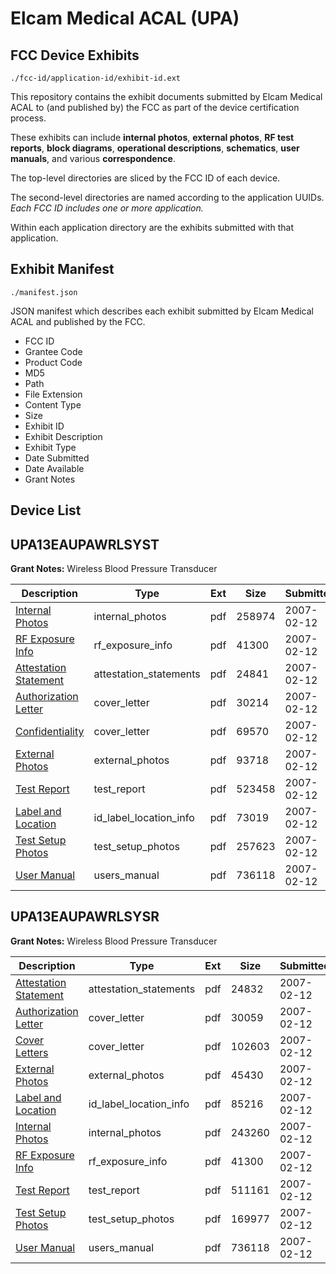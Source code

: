 # Elcam Medical ACAL (UPA)
## FCC Device Exhibits

```
./fcc-id/application-id/exhibit-id.ext
```

This repository contains the exhibit documents submitted by Elcam Medical ACAL to (and published by) the FCC as part of the device certification process.

These exhibits can include **internal photos**, **external photos**, **RF test reports**, **block diagrams**, **operational descriptions**, **schematics**, **user manuals**, and various **correspondence**.

The top-level directories are sliced by the FCC ID of each device.

The second-level directories are named according to the application UUIDs. *Each FCC ID includes one or more application.*

Within each application directory are the exhibits submitted with that application. 

## Exhibit Manifest

```
./manifest.json
```

JSON manifest which describes each exhibit submitted by Elcam Medical ACAL and published by the FCC.

- FCC ID
- Grantee Code
- Product Code
- MD5
- Path
- File Extension
- Content Type
- Size
- Exhibit ID
- Exhibit Description
- Exhibit Type
- Date Submitted
- Date Available
- Grant Notes

## Device List
## UPA13EAUPAWRLSYST
**Grant Notes:** Wireless Blood Pressure Transducer

| Description | Type | Ext | Size | Submitted | Available |
| ----------- | ---- | --- | ---- | --------- | --------- |
| [Internal Photos](UPA13EAUPAWRLSYST/16aaba532ea61b10ab65b216380d40ae/757773.pdf) | internal_photos | pdf | 258974 | 2007-02-12 | 2007-02-12 |
| [RF Exposure Info](UPA13EAUPAWRLSYST/16aaba532ea61b10ab65b216380d40ae/757776.pdf) | rf_exposure_info | pdf | 41300 | 2007-02-12 | 2007-02-12 |
| [Attestation Statement](UPA13EAUPAWRLSYST/16aaba532ea61b10ab65b216380d40ae/757770.pdf) | attestation_statements | pdf | 24841 | 2007-02-12 | 2007-02-12 |
| [Authorization Letter](UPA13EAUPAWRLSYST/16aaba532ea61b10ab65b216380d40ae/757768.pdf) | cover_letter | pdf | 30214 | 2007-02-12 | 2007-02-12 |
| [Confidentiality](UPA13EAUPAWRLSYST/16aaba532ea61b10ab65b216380d40ae/757769.pdf) | cover_letter | pdf | 69570 | 2007-02-12 | 2007-02-12 |
| [External Photos](UPA13EAUPAWRLSYST/16aaba532ea61b10ab65b216380d40ae/757772.pdf) | external_photos | pdf | 93718 | 2007-02-12 | 2007-02-12 |
| [Test Report](UPA13EAUPAWRLSYST/16aaba532ea61b10ab65b216380d40ae/757778.pdf) | test_report | pdf | 523458 | 2007-02-12 | 2007-02-12 |
| [Label and Location](UPA13EAUPAWRLSYST/16aaba532ea61b10ab65b216380d40ae/757774.pdf) | id_label_location_info | pdf | 73019 | 2007-02-12 | 2007-02-12 |
| [Test Setup Photos](UPA13EAUPAWRLSYST/16aaba532ea61b10ab65b216380d40ae/757779.pdf) | test_setup_photos | pdf | 257623 | 2007-02-12 | 2007-02-12 |
| [User Manual](UPA13EAUPAWRLSYST/16aaba532ea61b10ab65b216380d40ae/757780.pdf) | users_manual | pdf | 736118 | 2007-02-12 | 2007-02-12 |
## UPA13EAUPAWRLSYSR
**Grant Notes:** Wireless Blood Pressure Transducer

| Description | Type | Ext | Size | Submitted | Available |
| ----------- | ---- | --- | ---- | --------- | --------- |
| [Attestation Statement](UPA13EAUPAWRLSYSR/82f81f8e285fed90e03924942018e4c9/757797.pdf) | attestation_statements | pdf | 24832 | 2007-02-12 | 2007-02-12 |
| [Authorization Letter](UPA13EAUPAWRLSYSR/82f81f8e285fed90e03924942018e4c9/757795.pdf) | cover_letter | pdf | 30059 | 2007-02-12 | 2007-02-12 |
| [Cover Letters](UPA13EAUPAWRLSYSR/82f81f8e285fed90e03924942018e4c9/757796.pdf) | cover_letter | pdf | 102603 | 2007-02-12 | 2007-02-12 |
| [External Photos](UPA13EAUPAWRLSYSR/82f81f8e285fed90e03924942018e4c9/757799.pdf) | external_photos | pdf | 45430 | 2007-02-12 | 2007-02-12 |
| [Label and Location](UPA13EAUPAWRLSYSR/82f81f8e285fed90e03924942018e4c9/757801.pdf) | id_label_location_info | pdf | 85216 | 2007-02-12 | 2007-02-12 |
| [Internal Photos](UPA13EAUPAWRLSYSR/82f81f8e285fed90e03924942018e4c9/757800.pdf) | internal_photos | pdf | 243260 | 2007-02-12 | 2007-02-12 |
| [RF Exposure Info](UPA13EAUPAWRLSYSR/82f81f8e285fed90e03924942018e4c9/757776.pdf) | rf_exposure_info | pdf | 41300 | 2007-02-12 | 2007-02-12 |
| [Test Report](UPA13EAUPAWRLSYSR/82f81f8e285fed90e03924942018e4c9/757805.pdf) | test_report | pdf | 511161 | 2007-02-12 | 2007-02-12 |
| [Test Setup Photos](UPA13EAUPAWRLSYSR/82f81f8e285fed90e03924942018e4c9/757806.pdf) | test_setup_photos | pdf | 169977 | 2007-02-12 | 2007-02-12 |
| [User Manual](UPA13EAUPAWRLSYSR/82f81f8e285fed90e03924942018e4c9/757780.pdf) | users_manual | pdf | 736118 | 2007-02-12 | 2007-02-12 |
